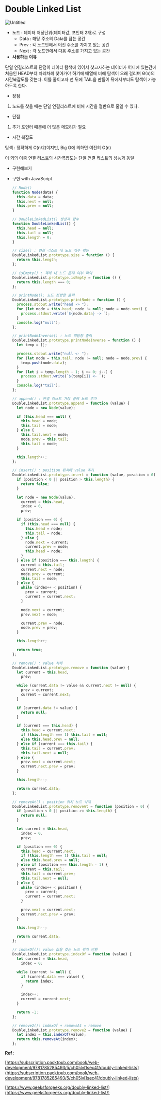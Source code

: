 # Double Linked List

![Untitled](<Double-Linked-List(img)/Untitled.png>)

- 노드 : 데이터 저장단위(데이터값, 포인터 2개)로 구성
  - Data : 해당 주소의 Data를 담는 공간
  - Prev : 각 노드안에서 이전 주소를 가지고 있는 공간
  - Next : 각 노드안에서 다음 주소를 가지고 있는 공간
- **사용하는 이유**

단일 연결리스트의 단점이 데이터 탐색에 있어서 찾고자하는 데이터가 어디에 있는간에 처음인 HEAD부터 차례차례 찾아가야 하기에 배열에 비해 탐색이 오래 걸리며 Θ(n)의 시간복잡도를 갖는다. 이를 줄이고자 맨 뒤에 TAIL을 만들어 뒤에서부터도 탐색이 가능하도록 한다.

- 장점

1. 노드를 찾을 때는 단일 연결리스트에 비해 시간을 절반으로 줄일 수 있다.

- 단점

1. 추가 포인터 때문에 더 많은 메모리가 필요

- 시간 복잡도

탐색 : 정확하게 O(n/2)이지만, Big O에 의하면 여전히 O(n)

이 외의 이중 연결 리스트의 시간복잡도는 단일 연결 리스트의 성능과 동일

- 구현해보기
- 구현 with JavaScript

  ```jsx
  // Node()
  function Node(data) {
    this.data = data;
    this.next = null;
    this.prev = null;
  }

  // DoubleLinkedList() 생성자 함수
  function DoubleLinkedList() {
    this.head = null;
    this.tail = null;
    this.length = 0;
  }

  // size() : 연결 리스트 내 노드 개수 확인
  DoubleLinkedList.prototype.size = function () {
    return this.length;
  };

  // isEmpty() : 객체 내 노드 존재 여부 파악
  DoubleLinkedList.prototype.isEmpty = function () {
    return this.length === 0;
  };

  // printNode(): 노드 정방향 출력
  DoubleLinkedList.prototype.printNode = function () {
    process.stdout.write("head -> ");
    for (let node = this.head; node != null; node = node.next) {
      process.stdout.write(`${node.data} -> `);
    }
    console.log("null");
  };

  // printNodeInverse() : 노드 역방향 출력
  DoubleLinkedList.prototype.printNodeInverse = function () {
    let temp = [];

    process.stdout.write("null <- ");
    for (let node = this.tail; node != null; node = node.prev) {
      temp.push(node.data);
    }
    for (let i = temp.length - 1; i >= 0; i--) {
      process.stdout.write(`${temp[i]} <- `);
    }
    console.log("tail");
  };

  // append() : 연결 리스트 가장 끝에 노드 추가
  DoubleLinkedList.prototype.append = function (value) {
    let node = new Node(value);

    if (this.head === null) {
      this.head = node;
      this.tail = node;
    } else {
      this.tail.next = node;
      node.prev = this.tail;
      this.tail = node;
    }

    this.length++;
  };

  // insert() : position 위치에 value 추가
  DoubleLinkedList.prototype.insert = function (value, position = 0) {
    if (position < 0 || position > this.length) {
      return false;
    }

    let node = new Node(value),
      current = this.head,
      index = 0,
      prev;

    if (position === 0) {
      if (this.head === null) {
        this.head = node;
        this.tail = node;
      } else {
        node.next = current;
        current.prev = node;
        this.head = node;
      }
    } else if (position === this.length) {
      current = this.tail;
      current.next = node;
      node.prev = current;
      this.tail = node;
    } else {
      while (index++ < position) {
        prev = current;
        current = current.next;
      }

      node.next = current;
      prev.next = node;

      current.prev = node;
      node.prev = prev;
    }

    this.length++;

    return true;
  };

  // remove() : value 삭제
  DoubleLinkedList.prototype.remove = function (value) {
    let current = this.head,
      prev;

    while (current.data != value && current.next != null) {
      prev = current;
      current = current.next;
    }

    if (current.data != value) {
      return null;
    }

    if (current === this.head) {
      this.head = current.next;
      if (this.length === 1) this.tail = null;
      else this.head.prev = null;
    } else if (current === this.tail) {
      this.tail = current.prev;
      this.tail.next = null;
    } else {
      prev.next = current.next;
      current.next.prev = prev;
    }

    this.length--;

    return current.data;
  };

  // removeAt() : position 위치 노드 삭제
  DoubleLinkedList.prototype.removeAt = function (position = 0) {
    if (position < 0 || position >= this.length) {
      return null;
    }

    let current = this.head,
      index = 0,
      prev;

    if (position === 0) {
      this.head = current.next;
      if (this.length === 1) this.tail = null;
      else this.head.prev = null;
    } else if (position === this.length - 1) {
      current = this.tail;
      this.tail = current.prev;
      this.tail.next = null;
    } else {
      while (index++ < position) {
        prev = current;
        current = current.next;
      }

      prev.next = current.next;
      current.next.prev = prev;
    }

    this.length--;

    return current.data;
  };

  // indexOf(): value 값을 갖는 노드 위치 반환
  DoubleLinkedList.prototype.indexOf = function (value) {
    let current = this.head,
      index = 0;

    while (current != null) {
      if (current.data === value) {
        return index;
      }

      index++;
      current = current.next;
    }

    return -1;
  };

  // remove2(): indexOf + removeAt = remove
  DoubleLinkedList.prototype.remove2 = function (value) {
    let index = this.indexOf(value);
    return this.removeAt(index);
  };
  ```

**Ref :**

[https://subscription.packtpub.com/book/web-development/9781785285493/5/ch05lvl1sec41/doubly-linked-lists](https://subscription.packtpub.com/book/web-development/9781785285493/5/ch05lvl1sec41/doubly-linked-lists)

[https://www.geeksforgeeks.org/doubly-linked-list/](https://www.geeksforgeeks.org/doubly-linked-list/)
